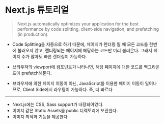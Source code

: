 # Next.js 튜토리얼

> Next.js automatically optimizes your application for the best performance by code splitting, client-side navigation, and prefetching (in production).



* Code Splitting을 자동으로 하기 때문에, 페이지가 렌더링 될 때 모든 코드를 한번에 불러오지 않고, 렌더링되는 페이지에 해당하는 코드만 미리 불러온다. 그래서 페이지 수가 많아도 빠른 렌더링이 가능하다.

* 브라우저의 viewport에 <Link/> 컴포넌트가 나타나면, 해당 페이지에 대한 코드를 백그라운드에 prefetch해둔다.

* 브라우저에 의한 페이지 이동이 아닌, JavaScript를 이용한 페이지 이동이 일어나므로, Client Side에서 라우팅이 가능하다. 즉, 더 빠르다

---
* Next.js에는 CSS, Sass support가 내장되어있다.
* 이미지 같은 Static Assets을 public 디렉토리에 보관한다.
* 이미지 최적화 기능을 제공한다.